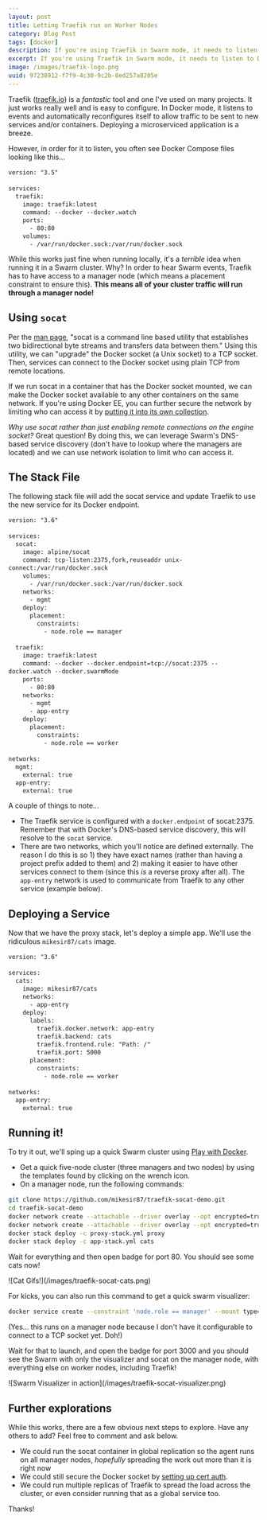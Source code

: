 ```yaml
---
layout: post
title: Letting Traefik run on Worker Nodes
category: Blog Post
tags: [docker]
description: If you're using Traefik in Swarm mode, it needs to listen to Docker events. Here's how to do it without having all of your traffic go through manager nodes.
excerpt: If you're using Traefik in Swarm mode, it needs to listen to Docker events. Here's how to do it without having all of your traffic go through manager nodes.
image: /images/traefik-logo.png
uuid: 97238912-f7f9-4c30-9c2b-8ed257a8205e
---
```


Traefik ([traefik.io](https://traefik.io)) is a _fantastic_ tool and one I've used on many projects. It just works really well and is easy to configure. In Docker mode, it listens to events and automatically reconfigures itself to allow traffic to be sent to new services and/or containers. Deploying a microserviced application is a breeze.

However, in order for it to listen, you often see Docker Compose files looking like this...

<pre class="no-wrap language-yaml" data-title="docker-compose.yml"><code class="yaml">version: "3.5"

services:
  traefik:
    image: traefik:latest
    command: --docker --docker.watch
    ports:
      - 80:80
    volumes:
      - /var/run/docker.sock:/var/run/docker.sock
</code></pre>

While this works just fine when running locally, it's a _terrible_ idea when running it in a Swarm cluster. Why? In order to hear Swarm events, Traefik has to have access to a manager node (which means a placement constraint to ensure this). **This means all of your cluster traffic will run through a manager node!**



## Using `socat`

Per the [man page](https://linux.die.net/man/1/socat), "socat is a command line based utility that establishes two bidirectional byte streams and transfers data between them." Using this utility, we can "upgrade" the Docker socket (a Unix socket) to a TCP socket. Then, services can connect to the Docker socket using plain TCP from remote locations. 

If we run socat in a container that has the Docker socket mounted, we can make the Docker socket available to any other containers on the same network. If you're using Docker EE, you can further secure the network by limiting who can access it by [putting it into its own collection](https://docs.docker.com/v17.12/datacenter/ucp/2.2/guides/access-control/manage-access-with-collections/).

_Why use socat rather than just enabling remote connections on the engine socket?_ Great question! By doing this, we can leverage Swarm's DNS-based service discovery (don't have to lookup where the managers are located) and we can use network isolation to limit who can access it.



## The Stack File

The following stack file will add the socat service and update Traefik to use the new service for its Docker endpoint.

<pre class="no-wrap language-yaml" data-title="proxy-stack.yml"><code class="yaml">version: "3.6"

services:
  socat:
    image: alpine/socat
    command: tcp-listen:2375,fork,reuseaddr unix-connect:/var/run/docker.sock
    volumes:
      - /var/run/docker.sock:/var/run/docker.sock
    networks:
      - mgmt
    deploy:
      placement:
        constraints:
          - node.role == manager

  traefik:
    image: traefik:latest
    command: --docker --docker.endpoint=tcp://socat:2375 --docker.watch --docker.swarmMode
    ports:
      - 80:80
    networks:
      - mgmt
      - app-entry
    deploy:
      placement:
        constraints:
          - node.role == worker

networks:
  mgmt:
    external: true
  app-entry:
    external: true
</code></pre>

A couple of things to note...

- The Traefik service is configured with a `docker.endpoint` of socat:2375. Remember that with Docker's DNS-based service discovery, this will resolve to the `socat` service.
- There are two networks, which you'll notice are defined externally. The reason I do this is so 1) they have exact names (rather than having a project prefix added to them) and 2) making it easier to have other services connect to them (since this _is_ a reverse proxy after all). The `app-entry` network is used to communicate from Traefik to any other service (example below).

## Deploying a Service

Now that we have the proxy stack, let's deploy a simple app. We'll use the ridiculous `mikesir87/cats` image.

<pre class="no-wrap language-yaml" data-title="app-stack.yml"><code class="yaml">version: "3.6"

services:
  cats:
    image: mikesir87/cats
    networks:
      - app-entry
    deploy:
      labels:
        traefik.docker.network: app-entry
        traefik.backend: cats
        traefik.frontend.rule: "Path: /"
        traefik.port: 5000
      placement:
        constraints:
          - node.role == worker

networks:
  app-entry:
    external: true
</code></pre>


## Running it!

To try it out, we'll sping up a quick Swarm cluster using [Play with Docker](http://play-with-docker.com). 

- Get a quick five-node cluster (three managers and two nodes) by using the templates found by clicking on the wrench icon.
- On a manager node, run the following commands:

```bash
git clone https://github.com/mikesir87/traefik-socat-demo.git
cd traefik-socat-demo
docker network create --attachable --driver overlay --opt encrypted=true app-entry
docker network create --attachable --driver overlay --opt encrypted=true mgmt
docker stack deploy -c proxy-stack.yml proxy
docker stack deploy -c app-stack.yml cats
```

Wait for everything and then open badge for port 80. You should see some cats now!

<div class="text-center" markdown="1">
![Cat Gifs!](/images/traefik-socat-cats.png)
</div>

For kicks, you can also run this command to get a quick swarm visualizer:

```bash
docker service create --constraint 'node.role == manager' --mount type=bind,source=/var/run/docker.sock,destination=/var/run/docker.sock --publish 3000:3000 mikesir87/swarm-viz
```

(Yes... this runs on a manager node because I don't have it configurable to connect to a TCP socket yet. Doh!)

Wait for that to launch, and open the badge for port 3000 and you should see the Swarm with only the visualizer and socat on the manager node, with everything else on worker nodes, including Traefik!

<div class="text-center" markdown="1">
![Swarm Visualizer in action](/images/traefik-socat-visualizer.png)
</div>

## Further explorations

While this works, there are a few obvious next steps to explore. Have any others to add? Feel free to comment and ask below.

- We could run the socat container in global replication so the agent runs on all manager nodes, _hopefully_ spreading the work out more than it is right now
- We could still secure the Docker socket by [setting up cert auth](https://docs.docker.com/engine/security/https/).
- We could run multiple replicas of Traefik to spread the load across the cluster, or even consider running that as a global service too.

Thanks!
